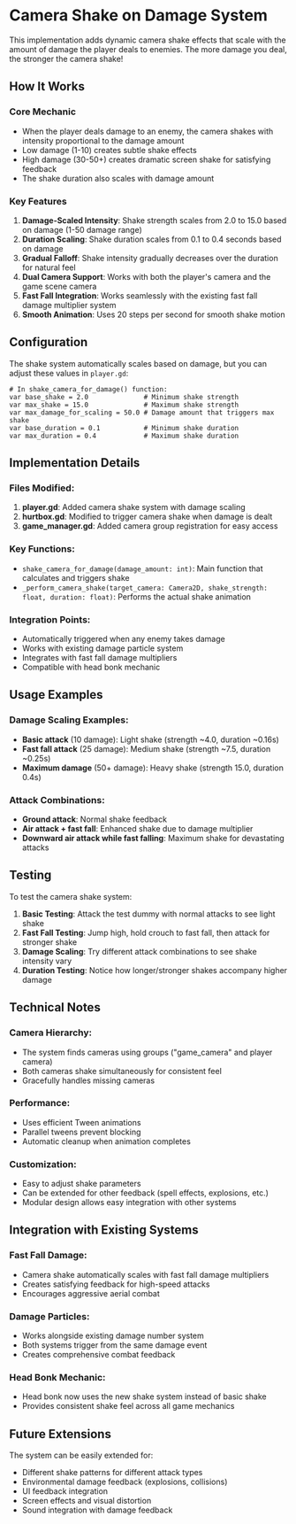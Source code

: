 # Camera Shake on Damage System

This implementation adds dynamic camera shake effects that scale with the amount of damage the player deals to enemies. The more damage you deal, the stronger the camera shake!

## How It Works

### Core Mechanic
- When the player deals damage to an enemy, the camera shakes with intensity proportional to the damage amount
- Low damage (1-10) creates subtle shake effects
- High damage (30-50+) creates dramatic screen shake for satisfying feedback
- The shake duration also scales with damage amount

### Key Features

1. **Damage-Scaled Intensity**: Shake strength scales from 2.0 to 15.0 based on damage (1-50 damage range)
2. **Duration Scaling**: Shake duration scales from 0.1 to 0.4 seconds based on damage
3. **Gradual Falloff**: Shake intensity gradually decreases over the duration for natural feel
4. **Dual Camera Support**: Works with both the player's camera and the game scene camera
5. **Fast Fall Integration**: Works seamlessly with the existing fast fall damage multiplier system
6. **Smooth Animation**: Uses 20 steps per second for smooth shake motion

## Configuration

The shake system automatically scales based on damage, but you can adjust these values in `player.gd`:

```gdscript
# In shake_camera_for_damage() function:
var base_shake = 2.0              # Minimum shake strength
var max_shake = 15.0              # Maximum shake strength  
var max_damage_for_scaling = 50.0 # Damage amount that triggers max shake
var base_duration = 0.1           # Minimum shake duration
var max_duration = 0.4            # Maximum shake duration
```

## Implementation Details

### Files Modified:
1. **player.gd**: Added camera shake system with damage scaling
2. **hurtbox.gd**: Modified to trigger camera shake when damage is dealt
3. **game_manager.gd**: Added camera group registration for easy access

### Key Functions:
- `shake_camera_for_damage(damage_amount: int)`: Main function that calculates and triggers shake
- `_perform_camera_shake(target_camera: Camera2D, shake_strength: float, duration: float)`: Performs the actual shake animation

### Integration Points:
- Automatically triggered when any enemy takes damage
- Works with existing damage particle system
- Integrates with fast fall damage multipliers
- Compatible with head bonk mechanic

## Usage Examples

### Damage Scaling Examples:
- **Basic attack** (10 damage): Light shake (strength ~4.0, duration ~0.16s)
- **Fast fall attack** (25 damage): Medium shake (strength ~7.5, duration ~0.25s)  
- **Maximum damage** (50+ damage): Heavy shake (strength 15.0, duration 0.4s)

### Attack Combinations:
- **Ground attack**: Normal shake feedback
- **Air attack + fast fall**: Enhanced shake due to damage multiplier
- **Downward air attack while fast falling**: Maximum shake for devastating attacks

## Testing

To test the camera shake system:

1. **Basic Testing**: Attack the test dummy with normal attacks to see light shake
2. **Fast Fall Testing**: Jump high, hold crouch to fast fall, then attack for stronger shake
3. **Damage Scaling**: Try different attack combinations to see shake intensity vary
4. **Duration Testing**: Notice how longer/stronger shakes accompany higher damage

## Technical Notes

### Camera Hierarchy:
- The system finds cameras using groups ("game_camera" and player camera)
- Both cameras shake simultaneously for consistent feel
- Gracefully handles missing cameras

### Performance:
- Uses efficient Tween animations
- Parallel tweens prevent blocking
- Automatic cleanup when animation completes

### Customization:
- Easy to adjust shake parameters
- Can be extended for other feedback (spell effects, explosions, etc.)
- Modular design allows easy integration with other systems

## Integration with Existing Systems

### Fast Fall Damage:
- Camera shake automatically scales with fast fall damage multipliers
- Creates satisfying feedback for high-speed attacks
- Encourages aggressive aerial combat

### Damage Particles:
- Works alongside existing damage number system
- Both systems trigger from the same damage event
- Creates comprehensive combat feedback

### Head Bonk Mechanic:
- Head bonk now uses the new shake system instead of basic shake
- Provides consistent shake feel across all game mechanics

## Future Extensions

The system can be easily extended for:
- Different shake patterns for different attack types
- Environmental damage feedback (explosions, collisions)
- UI feedback integration
- Screen effects and visual distortion
- Sound integration with damage feedback
